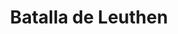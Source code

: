 ﻿---
title: "Batalla de Leuthen"
permalink: periodes_605.html
layout: periode
dataInici: 1757-12-05
sidebar: periodes
pares:
  - id: 458
    title: "Guerra de los Siete Años"
    dataInici: "(1756)"
    dataFi: "(1763)"

fills:
jocsPrincipals:
  - title: "Leuthen 1757"
    bggId: 9277
    dataInici: 
    dataFi: 

  - title: "Leuthen: Frederick's Greatest Victory 5 December, 1757"
    bggId: 123604
    dataInici: 
    dataFi: 

jocsEscenaris:
jocsEpoca:
  - title: "Prussia's Glory"
    bggId: 3316
    escenari: "Leuthen"
    dataInici: 
    dataFi: 

jocsEpocaEscenaris:
---
